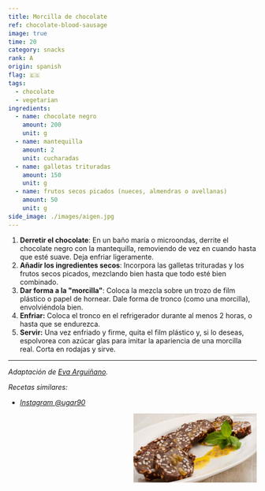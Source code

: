 ```yaml
---
title: Morcilla de chocolate
ref: chocolate-blood-sausage
image: true
time: 20
category: snacks
rank: A
origin: spanish
flag: 🇪🇸
tags:
  - chocolate
  - vegetarian
ingredients:
  - name: chocolate negro
    amount: 200
    unit: g
  - name: mantequilla
    amount: 2
    unit: cucharadas
  - name: galletas trituradas
    amount: 150
    unit: g
  - name: frutos secos picados (nueces, almendras o avellanas)
    amount: 50
    unit: g
side_image: ./images/aigen.jpg
---
```


1. **Derretir el chocolate**: En un baño maría o microondas, derrite el chocolate negro con la mantequilla, removiendo de vez en cuando hasta que esté suave. Deja enfriar ligeramente.
2. **Añadir los ingredientes secos**: Incorpora las galletas trituradas y los frutos secos picados, mezclando bien hasta que todo esté bien combinado.
3. **Dar forma a la "morcilla"**: Coloca la mezcla sobre un trozo de film plástico o papel de hornear. Dale forma de tronco (como una morcilla), envolviéndola bien.
4. **Enfriar:** Coloca el tronco en el refrigerador durante al menos 2 horas, o hasta que se endurezca.
5. **Servir:** Una vez enfriado y firme, quita el film plástico y, si lo deseas, espolvorea con azúcar glas para imitar la apariencia de una morcilla real. Corta en rodajas y sirve.

---

_Adaptación de [Eva Arguiñano](https://www.hogarmania.com/cocina/recetas/postres/morcilla-dulce-40095.html)._

_Recetas similares:_

- _[Instagram @ugar90](https://www.instagram.com/reel/C0q84blrvYL/?utm_source=ig_web_copy_link)_

<img src="images/chocolate_blood_sausage.jpg" style="width:250px; float:right;"/>
